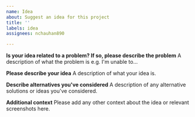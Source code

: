 ```yaml
---
name: Idea
about: Suggest an idea for this project
title: ''
labels: idea
assignees: nchauhan890

---
```


**Is your idea related to a problem? If so, please describe the problem**
A description of what the problem is e.g. I'm unable to...

**Please describe your idea**
A description of what your idea is.

**Describe alternatives you've considered**
A description of any alternative solutions or ideas you've considered.

**Additional context**
Please add any other context about the idea or relevant screenshots here.
